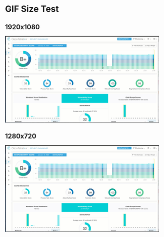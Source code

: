 # GIF Size Test
## 1920x1080  

![Alt Text](https://raw.githubusercontent.com/mamullen13316/gif_test/master/1920x1080.gif) 

## 1280x720

![Alt Text](https://github.com/mamullen13316/gif_test/blob/master/1280x720.gif)

